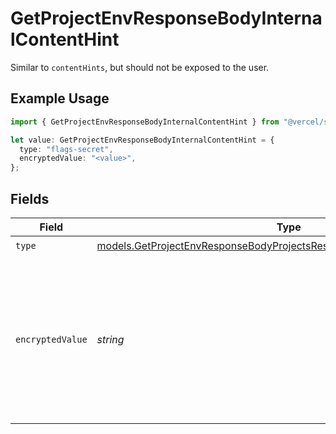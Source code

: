 # GetProjectEnvResponseBodyInternalContentHint

Similar to `contentHints`, but should not be exposed to the user.

## Example Usage

```typescript
import { GetProjectEnvResponseBodyInternalContentHint } from "@vercel/sdk/models/getprojectenvop.js";

let value: GetProjectEnvResponseBodyInternalContentHint = {
  type: "flags-secret",
  encryptedValue: "<value>",
};
```

## Fields

| Field                                                                                                                                                  | Type                                                                                                                                                   | Required                                                                                                                                               | Description                                                                                                                                            |
| ------------------------------------------------------------------------------------------------------------------------------------------------------ | ------------------------------------------------------------------------------------------------------------------------------------------------------ | ------------------------------------------------------------------------------------------------------------------------------------------------------ | ------------------------------------------------------------------------------------------------------------------------------------------------------ |
| `type`                                                                                                                                                 | [models.GetProjectEnvResponseBodyProjectsResponse200ApplicationJSONType](../models/getprojectenvresponsebodyprojectsresponse200applicationjsontype.md) | :heavy_check_mark:                                                                                                                                     | N/A                                                                                                                                                    |
| `encryptedValue`                                                                                                                                       | *string*                                                                                                                                               | :heavy_check_mark:                                                                                                                                     | Contains the `value` of the env variable, encrypted with a special key to make decryption possible in the subscriber Lambda.                           |